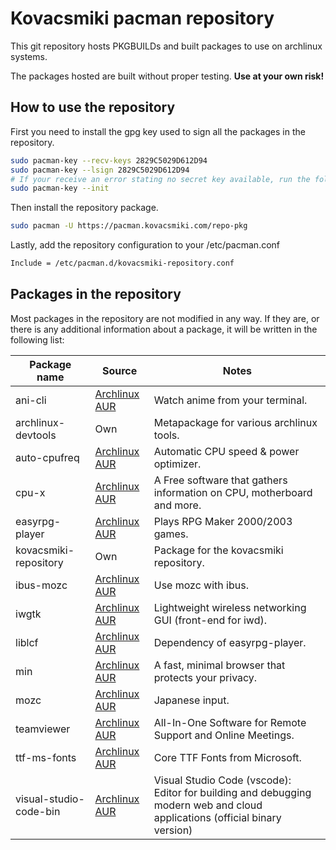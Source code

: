 # Kovacsmiki pacman repository

This git repository hosts PKGBUILDs and built packages to use on archlinux systems.

The packages hosted are built without proper testing. **Use at your own risk!**

## How to use the repository

First you need to install the gpg key used to sign all the packages in the repository.
```bash
sudo pacman-key --recv-keys 2829C5029D612D94
sudo pacman-key --lsign 2829C5029D612D94
# If your receive an error stating no secret key available, run the following command, then the previous once more:
sudo pacman-key --init
```
Then install the repository package.
```bash
sudo pacman -U https://pacman.kovacsmiki.com/repo-pkg
```
Lastly, add the repository configuration to your /etc/pacman.conf
```bash
Include = /etc/pacman.d/kovacsmiki-repository.conf
```

## Packages in the repository

Most packages in the repository are not modified in any way. If they are, or there is any additional information about a package, it will be written in the following list:

Package name|Source|Notes
---|---|---
ani-cli|[Archlinux AUR](https://aur.archlinux.org/packages/ani-cli)|Watch anime from your terminal.
archlinux-devtools|Own|Metapackage for various archlinux tools.
auto-cpufreq|[Archlinux AUR](https://aur.archlinux.org/packages/auto-cpufreq)|Automatic CPU speed & power optimizer.
cpu-x|[Archlinux AUR](https://aur.archlinux.org/packages/cpu-x)|A Free software that gathers information on CPU, motherboard and more.
easyrpg-player|[Archlinux AUR](https://aur.archlinux.org/packages/easyrpg-player)|Plays RPG Maker 2000/2003 games.
kovacsmiki-repository|Own|Package for the kovacsmiki repository.
ibus-mozc|[Archlinux AUR](https://aur.archlinux.org/packages/ibus-mozc)|Use mozc with ibus.
iwgtk|[Archlinux AUR](https://aur.archlinux.org/packages/iwgtk)|Lightweight wireless networking GUI (front-end for iwd).
liblcf|[Archlinux AUR](https://aur.archlinux.org/packages/liblcf)|Dependency of easyrpg-player.
min|[Archlinux AUR](https://aur.archlinux.org/packages/min)|A fast, minimal browser that protects your privacy.
mozc|[Archlinux AUR](https://aur.archlinux.org/packages/mozc)|Japanese input.
teamviewer|[Archlinux AUR](https://aur.archlinux.org/packages/teamviewer)|All-In-One Software for Remote Support and Online Meetings.
ttf-ms-fonts|[Archlinux AUR](https://aur.archlinux.org/packages/ttf-ms-fonts)|Core TTF Fonts from Microsoft.
visual-studio-code-bin|[Archlinux AUR](https://aur.archlinux.org/packages/visual-studio-code-bin)|Visual Studio Code (vscode): Editor for building and debugging modern web and cloud applications (official binary version)
